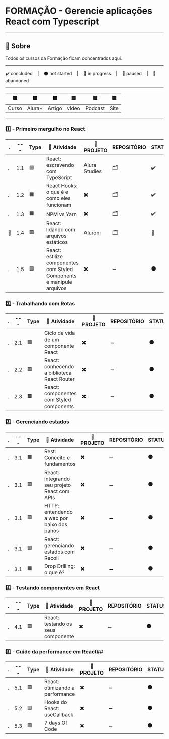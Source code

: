 # FORMAÇÃO - Gerencie aplicações React com Typescript

---

## 📌 Sobre
  Todos os cursos da Formação ficam concentrados aqui.

---

<p>
  ✔️ concluded &nbsp;&nbsp;&nbsp;|&nbsp;&nbsp;&nbsp;
  ⚫ not started &nbsp;&nbsp;&nbsp;|&nbsp;&nbsp;&nbsp;
  🔵 in progress &nbsp;&nbsp;&nbsp;|&nbsp;&nbsp;&nbsp;
  🔶 paused &nbsp;&nbsp;&nbsp;|&nbsp;&nbsp;&nbsp;
  🔴 abandoned 
</p>

---
| 🟪 | 🟦 | 🟫 | 🟥 | 🟨 | 🟩 |
| --- | --- | --- | --- | --- | --- |
| Curso | Alura+ | Artigo | video | Podcast | Site |

---

### 1️⃣ - Primeiro mergulho no React
| . | --- | Type | 📘 Atividade | 🔗 PROJETO | REPOSITÓRIO | STATUS |
| --- | --- | --- | --- | --- | --- | --- |
| . | 1.1 | 🟪 | React: escrevendo com TypeScript | Alura Studies | [🗂️](./React_Escrevendo_com_Typescript/) | ✔️ |
| . | 1.2 | 🟫 | React Hooks: o que é e como eles funcionam | ✖️ | [🗂️](./notes.md) | ✔️ |
| . | 1.3 | 🟫 | NPM vs Yarn | ✖️ | [🗂️](./notes.md) | ✔️ |
| 🚩 | 1.4 | 🟪 | React: lidando com arquivos estáticos | Aluroni | [🗂️](./React_lidando_com_arquivos_estaticos/) | 🔵 |
| . | 1.5 | 🟪 | React: estilize componentes com Styled Components e manipule arquivos | ✖️ | ➖ | ⚫ |



### 2️⃣ - Trabalhando com Rotas

| . | --- | Type | 📘 Atividade | 🔗 PROJETO | REPOSITÓRIO | STATUS |
| --- | --- | --- | --- | --- | --- | --- |
| . | 2.1 | 🟦 | Ciclo de vida de um componente React | ✖️ | ➖ | ⚫ |
| . | 2.2 | 🟪 | React: conhecendo a biblioteca React Router | ✖️ | ➖ | ⚫ |
| . | 2.3 | 🟫 | React: componentes com Styled components | ✖️ | ➖ | ⚫ |


### 3️⃣ - Gerenciando estados

| . | --- | Type | 📘 Atividade | 🔗 PROJETO | REPOSITÓRIO | STATUS |
| --- | --- | --- | --- | --- | --- | --- |
| . | 3.1 | 🟫 | Rest: Conceito e fundamentos | ✖️ | ➖ | ⚫ |
| . | 3.1 | 🟪 | React: integrando seu projeto React com APIs | ✖️ | ➖ | ⚫ |
| . | 3.1 | 🟪 | HTTP: entendendo a web por baixo dos panos | ✖️ | ➖ | ⚫ |
| . | 3.1 | 🟪 | React: gerenciando estados com Recoil | ✖️ | ➖ | ⚫ |
| . | 3.1 | 🟫 | Drop Drilling: o que é? | ✖️ | ➖ | ⚫ |


### 4️⃣ - Testando componentes em React

| . | --- | Type | 📘 Atividade | 🔗 PROJETO | REPOSITÓRIO | STATUS |
| --- | --- | --- | --- | --- | --- | --- |
| . | 4.1 | 🟪 | React: testando os seus componente | ✖️ | ➖ | ⚫ |


### 5️⃣ - Cuide da performance em React##

| . | --- | Type | 📘 Atividade | 🔗 PROJETO | REPOSITÓRIO | STATUS |
| --- | --- | --- | --- | --- | --- | --- |
| . | 5.1 | 🟪 | React: otimizando a performance | ✖️ | ➖ | ⚫ |
| . | 5.2 | 🟦 | Hooks do React: useCallback | ✖️ | ➖ | ⚫ |
| . | 5.3 | 🟩 | 7 days Of Code | ✖️ | ➖ | ⚫ |

